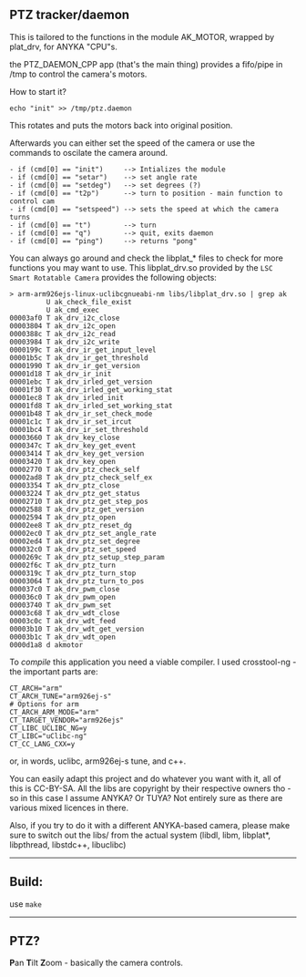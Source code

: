 ## PTZ tracker/daemon

This is tailored to the functions in the module AK_MOTOR, wrapped by plat_drv, for ANYKA "CPU"s.

the PTZ_DAEMON_CPP app (that's the main thing) provides a fifo/pipe in /tmp to control the camera's motors.

How to start it?

`echo "init" >> /tmp/ptz.daemon`

This rotates and puts the motors back into original position.

Afterwards you can either set the speed of the camera or use the commands to oscilate the camera around.

```
- if (cmd[0] == "init")     --> Intializes the module
- if (cmd[0] == "setar")    --> set angle rate
- if (cmd[0] == "setdeg")   --> set degrees (?)
- if (cmd[0] == "t2p")      --> turn to position - main function to control cam
- if (cmd[0] == "setspeed") --> sets the speed at which the camera turns
- if (cmd[0] == "t")        --> turn 
- if (cmd[0] == "q")        --> quit, exits daemon
- if (cmd[0] == "ping")     --> returns "pong"
```

You can always go around and check the libplat_* files to check for more functions you may want to use.
This libplat_drv.so provided by the `LSC Smart Rotatable Camera` provides the following objects:

```
> arm-arm926ejs-linux-uclibcgnueabi-nm libs/libplat_drv.so | grep ak
         U ak_check_file_exist
         U ak_cmd_exec
00003af0 T ak_drv_i2c_close
00003804 T ak_drv_i2c_open
0000388c T ak_drv_i2c_read
00003984 T ak_drv_i2c_write
0000199c T ak_drv_ir_get_input_level
00001b5c T ak_drv_ir_get_threshold
00001990 T ak_drv_ir_get_version
00001d18 T ak_drv_ir_init
00001ebc T ak_drv_irled_get_version
00001f30 T ak_drv_irled_get_working_stat
00001ec8 T ak_drv_irled_init
00001fd8 T ak_drv_irled_set_working_stat
00001b48 T ak_drv_ir_set_check_mode
00001c1c T ak_drv_ir_set_ircut
00001bc4 T ak_drv_ir_set_threshold
00003660 T ak_drv_key_close
0000347c T ak_drv_key_get_event
00003414 T ak_drv_key_get_version
00003420 T ak_drv_key_open
00002770 T ak_drv_ptz_check_self
00002ad8 T ak_drv_ptz_check_self_ex
00003354 T ak_drv_ptz_close
00003224 T ak_drv_ptz_get_status
00002710 T ak_drv_ptz_get_step_pos
00002588 T ak_drv_ptz_get_version
00002594 T ak_drv_ptz_open
00002ee8 T ak_drv_ptz_reset_dg
00002ec0 T ak_drv_ptz_set_angle_rate
00002ed4 T ak_drv_ptz_set_degree
000032c0 T ak_drv_ptz_set_speed
0000269c T ak_drv_ptz_setup_step_param
00002f6c T ak_drv_ptz_turn
0000319c T ak_drv_ptz_turn_stop
00003064 T ak_drv_ptz_turn_to_pos
000037c0 T ak_drv_pwm_close
000036c0 T ak_drv_pwm_open
00003740 T ak_drv_pwm_set
00003c68 T ak_drv_wdt_close
00003c0c T ak_drv_wdt_feed
00003b10 T ak_drv_wdt_get_version
00003b1c T ak_drv_wdt_open
0000d1a8 d akmotor
```

To *compile* this application you need a viable compiler. I used crosstool-ng - the important parts are:

```
CT_ARCH="arm"
CT_ARCH_TUNE="arm926ej-s"
# Options for arm
CT_ARCH_ARM_MODE="arm"
CT_TARGET_VENDOR="arm926ejs"
CT_LIBC_UCLIBC_NG=y
CT_LIBC="uClibc-ng"
CT_CC_LANG_CXX=y
```

or, in words, uclibc, arm926ej-s tune, and c++.

You can easily adapt this project and do whatever you want with it, all of this is CC-BY-SA.
All the libs are copyright by their respective owners tho - so in this case I assume ANYKA? Or TUYA? Not entirely sure as there are various mixed licences in there.

Also, if you try to do it with a different ANYKA-based camera, please make sure to switch out the libs/ from the actual system (libdl, libm, libplat*, libpthread, libstdc++, libuclibc)

---

## Build: 
use `make`

---

## PTZ?

**P**an **T**ilt **Z**oom - basically the camera controls.
